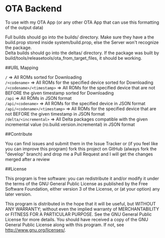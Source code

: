 # OTA Backend
To use with my OTA App (or any other OTA App that can use this formatting of the output data)

Full builds should go into the builds/ directory. Make sure they have a the build.prop stored inside system/build.prop, else the Server won't recognize the package.  
Delta builds should go into the deltas/ directory. If the package was built by build/tools/releasetools/ota_from_target_files, it should be working.


##URL Mapping  

```/``` => All ROMs sorted for Downloading  
```/<codename>``` => All ROMs for the specified device sorted for Downloading  
```/<codename>/<timestamp>``` => All ROMs for the specified device that are not BEFORE the given timestamp sorted for Downloading  
```/api``` => All ROMs in JSON format  
```/api/<codename>``` => All ROMs for the specified device in JSON format
```/api/<codename>/<timestamp>``` => All ROMs for the specified device that are not BEFORE the given timestamp in JSON format  
```/delta/<incremental>``` => All Delta packages compatible with the given incremental value (ro.build.version.incremental) in JSON format  

##Contribute

You can find issues and submit them in the Issue Tracker or (if you feel like you can improve this program) fork this project on GitHub (always fork the "develop" branch) and drop me a Pull Request and I will get the changes merged after a review

##License

This program is free software: you can redistribute it and/or modify
it under the terms of the GNU General Public License as published by
the Free Software Foundation, either version 3 of the License, or
(at your option) any later version.

This program is distributed in the hope that it will be useful,
but WITHOUT ANY WARRANTY; without even the implied warranty of
MERCHANTABILITY or FITNESS FOR A PARTICULAR PURPOSE.  See the
GNU General Public License for more details.
You should have received a copy of the GNU General Public License
along with this program.  If not, see <http://www.gnu.org/licenses/>.
